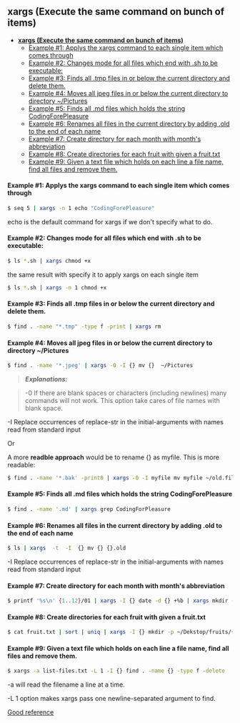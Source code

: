 
## **xargs (Execute the same command on bunch of items)**

<!--ts-->
 * [<strong>xargs (Execute the same command on bunch of items)</strong>](#xargs-execute-the-same-command-on-bunch-of-items)
    * [Example #1: Applys the xargs command to each single item which comes through](#example-1-applys-the-xargs-command-to-each-single-item-which-comes-through)
    * [Example #2: Changes mode for all files which end with .sh to be executable:](#example-2-changes-mode-for-all-files-which-end-with-sh-to-be-executable)
    * [Example #3: Finds all .tmp files in or below the current directory and delete them.](#example-3-finds-all-tmp-files-in-or-below-the-current-directory-and-delete-them)
    * [Example #4: Moves all jpeg files in or below the current directory to directory ~/Pictures](#example-4-moves-all-jpeg-files-in-or-below-the-current-directory-to-directory-pictures)
    * [Example #5: Finds all .md files which holds the string CodingForePleasure](#example-5-finds-all-md-files-which-holds-the-string-codingforepleasure)
    * [Example #6: Renames all files in the current directory by adding .old to the end of each name](#example-6-renames-all-files-in-the-current-directory-by-adding-old-to-the-end-of-each-name)
    * [Example #7: Create directory for each month with month's abbreviation](#example-7-create-directory-for-each-month-with-months-abbreviation)
    * [Example #8: Create directories for each fruit with  given a fruit.txt](#example-8-create-directories-for-each-fruit-with--given-a-fruittxt)
    * [Example #9: Given a text file which holds on each line a file name, find all files and remove them.](#example-9-given-a-text-file-which-holds-on-each-line-a-file-name-find-all-files-and-remove-them)

<!-- Added by: gil_diy, at: 2018-08-20T09:35+03:00 -->

<!--te-->




#### Example #1: Applys the xargs command to each single item which comes through
```bash
$ seq 5 | xargs -n 1 echo "CodingForePleasure"
```

echo is the default command for xargs if we don't specify what to do.

#### Example #2: Changes mode for all files which end with .sh to be executable:
```bash
$ ls *.sh | xargs chmod +x
```
the same result with specify it to apply xargs on each single item

```bash
$ ls *.sh | xargs -n 1 chmod +x
```

#### Example #3: Finds all .tmp files in or below the current directory and delete them.

```bash
$ find . -name "*.tmp" -type f -print | xargs rm
```

#### Example #4: Moves all jpeg files in or below the current directory to directory ~/Pictures

```bash
$ find . -name '*.jpeg' | xargs -0 -I {} mv {}  ~/Pictures
```
> _**Explanations:**_

 >-0 If there are blank spaces or characters (including newlines) many commands will not work. This option take cares of file names with blank space.

 -I Replace occurrences of replace-str in the initial-arguments with names read from standard input

Or

A more **readble approach** would be to rename {} as myfile. This is more readable:

```bash
$ find . -name '*.bak' -print0 | xargs -0 -I myfile mv myfile ~/old.files
```


#### Example #5: Finds all .md files which holds the string CodingForePleasure

```bash
$ find . -name '.md' | xargs grep CodingForPleasure
```

#### Example #6: Renames all files in the current directory by adding .old to the end of each name

```bash
$ ls | xargs  -t  -I  {} mv {} {}.old
```

 -I Replace occurrences of replace-str in the initial-arguments with names read from standard input



#### Example #7: Create directory for each month with month's abbreviation
```bash
$ printf '%s\n' {1..12}/01 | xargs -I {} date -d {} +%b | xargs mkdir --
```

#### Example #8: Create directories for each fruit with  given a fruit.txt
```bash
$ cat fruit.txt | sort | uniq | xargs -I {} mkdir -p ~/Dekstop/fruits/{}
```

#### Example #9: Given a text file which holds on each line a file name, find all files and remove them.
```bash
$ xargs -a list-files.txt -L 1 -I {} find . -name {} -type f -delete
```

-a will read the filename a line at a time.

-L 1 option makes xargs pass one newline-separated argument to find.

[Good reference](http://www.unixmantra.com/2013/12/xargs-all-in-one-tutorial-guide.html)
